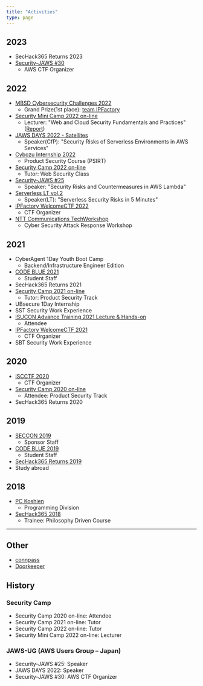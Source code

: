```yaml
---
title: "Activities"
type: page
---
```


## 2023
- SecHack365 Returns 2023
- [Security-JAWS #30](https://s-jaws.doorkeeper.jp/events/155025)
  - AWS CTF Organizer

## 2022
- [MBSD Cybersecurity Challenges 2022](https://setten.sgec.or.jp/cooperation/106.html)
  - Grand Prize(1st place): [team IPFactory](https://twitter.com/_ipfactory_/status/1603305538485293056?s=20&t=TuG_L-pYtzYUwW1HJTC-SA)
- [Security Mini Camp 2022 on-line](https://www.security-camp.or.jp/minicamp/online2022.html)
  - Lecturer: "Web and Cloud Security Fundamentals and Practices" ([Report](https://blog.security-camp.or.jp/posts/minicamp-online-2022/))
- [JAWS DAYS 2022 - Satellites](https://jawsdays2022.jaws-ug.jp/)
  - Speaker(CfP): "Security Risks of Serverless Environments in AWS Services"
- [Cybozu Internship 2022](https://blog.cybozu.io/entry/2022/10/11/080000)
  - Product Security Course (PSIRT)
- [Security Camp 2022 on-line](https://www.ipa.go.jp/jinzai/camp/2022/zenkoku2022_index.html)
  - Tutor: Web Security Class
- [Security-JAWS #25](https://s-jaws.doorkeeper.jp/events/137234)
  - Speaker: "Security Risks and Countermeasures in AWS Lambda"
- [Serverless LT vol.2](https://rakus.connpass.com/event/244702/)
  - Speaker(LT): "Serverless Security Risks in 5 Minutes"
- [IPFactory WelcomeCTF 2022](https://feneshi.co/WelcomeCTF2022/)
  - CTF Organizer
- [NTT Communications TechWorkshop](https://engineers.ntt.com/entry/2022/01/31/132652)
  - Cyber Security Attack Response Workshop

## 2021
- CyberAgent 1Day Youth Boot Camp
  - Backend/Infrastructure Engineer Edition
- [CODE BLUE 2021](https://codeblue.jp/2021/)
  - Student Staff
- SecHack365 Returns 2021
- [Security Camp 2021 on-line](https://www.ipa.go.jp/jinzai/camp/2021/zenkoku2021_index.html)
  - Tutor: Product Security Track
- UBsecure 1Day Internship
- SST Security Work Experience
- [ISUCON Advance Training 2021 Lecture & Hands-on](https://isucon.net/archives/55835733.html)
  - Attendee
- [IPFactory WelcomeCTF 2021](https://feneshi.co/WelcomeCTF2021/)
  - CTF Organizer
- SBT Security Work Experience

## 2020
- [ISCCTF 2020](https://blog.8ay.ac/articles/2020-10-27/organized-iscctf-2020)
  - CTF Organizer
- [Security Camp 2020 on-line](https://www.ipa.go.jp/jinzai/camp/2020/zenkoku2020_index.html)
  - Attendee: Product Security Track
- SecHack365 Returns 2020

## 2019
- [SECCON 2019](https://www.seccon.jp/2019/)
  - Sponsor Staff
- [CODE BLUE 2019](https://codeblue.jp/2019/)
  - Student Staff
- [SecHack365 Returns 2019](https://sechack365.nict.go.jp/report/2019/report_r2019.html)
- Study abroad

## 2018
- [PC Koshien](https://web-ext.u-aizu.ac.jp/pc-concours/2018/index.html)
  - Programming Division
- [SecHack365 2018](https://sechack365.nict.go.jp/report/2018/)
  - Trainee: Philosophy Driven Course

---

## Other
- [connpass](https://connpass.com/user/scgajge12)
- [Doorkeeper](https://www.doorkeeper.jp/users/mvk0vr8s89y3guj1av28h3jk49snd9)

## History

### Security Camp
- Security Camp 2020 on-line: Attendee
- Security Camp 2021 on-line: Tutor
- Security Camp 2022 on-line: Tutor
- Security Mini Camp 2022 on-line: Lecturer

### JAWS-UG (AWS Users Group – Japan)
- Security-JAWS #25: Speaker
- JAWS DAYS 2022: Speaker
- Security-JAWS #30: AWS CTF Organizer

